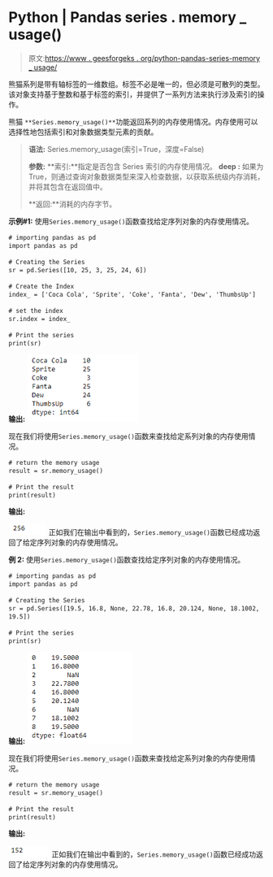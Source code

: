 # Python | Pandas series . memory _ usage()

> 原文:[https://www . geesforgeks . org/python-pandas-series-memory _ usage/](https://www.geeksforgeeks.org/python-pandas-series-memory_usage/)

熊猫系列是带有轴标签的一维数组。标签不必是唯一的，但必须是可散列的类型。该对象支持基于整数和基于标签的索引，并提供了一系列方法来执行涉及索引的操作。

熊猫 `**Series.memory_usage()**`功能返回系列的内存使用情况。内存使用可以选择性地包括索引和对象数据类型元素的贡献。

> **语法:** Series.memory_usage(索引=True，深度=False)
> 
> **参数:**
> **索引:**指定是否包含 Series 索引的内存使用情况。
> **deep :** 如果为 True，则通过查询对象数据类型来深入检查数据，以获取系统级内存消耗，并将其包含在返回值中。
> 
> **返回:**消耗的内存字节。

**示例#1:** 使用`Series.memory_usage()`函数查找给定序列对象的内存使用情况。

```
# importing pandas as pd
import pandas as pd

# Creating the Series
sr = pd.Series([10, 25, 3, 25, 24, 6])

# Create the Index
index_ = ['Coca Cola', 'Sprite', 'Coke', 'Fanta', 'Dew', 'ThumbsUp']

# set the index
sr.index = index_

# Print the series
print(sr)
```

**输出:**
![](img/8fe72b1b35286fd405b16a26124c8342.png)

现在我们将使用`Series.memory_usage()`函数来查找给定系列对象的内存使用情况。

```
# return the memory usage
result = sr.memory_usage()

# Print the result
print(result)
```

**输出:**

![](img/37edd837a2fec287dde783b11b8c7121.png)
正如我们在输出中看到的，`Series.memory_usage()`函数已经成功返回了给定序列对象的内存使用情况。

**例 2:** 使用`Series.memory_usage()`函数查找给定序列对象的内存使用情况。

```
# importing pandas as pd
import pandas as pd

# Creating the Series
sr = pd.Series([19.5, 16.8, None, 22.78, 16.8, 20.124, None, 18.1002, 19.5])

# Print the series
print(sr)
```

**输出:**
![](img/6b220f17b68c4b02f78f526bdf6df4a0.png)

现在我们将使用`Series.memory_usage()`函数来查找给定系列对象的内存使用情况。

```
# return the memory usage
result = sr.memory_usage()

# Print the result
print(result)
```

**输出:**

![](img/a5c4fc580a496fd29320419d91288770.png)
正如我们在输出中看到的，`Series.memory_usage()`函数已经成功返回了给定序列对象的内存使用情况。
